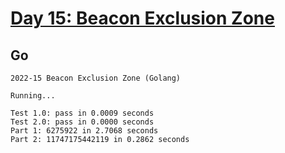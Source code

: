 # [Day 15: Beacon Exclusion Zone](https://adventofcode.com/2022/day/15)

## Go

```text
2022-15 Beacon Exclusion Zone (Golang)

Running...

Test 1.0: pass in 0.0009 seconds
Test 2.0: pass in 0.0000 seconds
Part 1: 6275922 in 2.7068 seconds
Part 2: 11747175442119 in 0.2862 seconds
```
